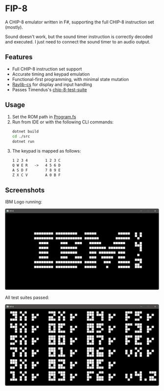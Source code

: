 # FIP-8

A CHIP-8 emulator written in F#, supporting the full CHIP-8 instruction set (mostly).

Sound doesn't work, but the sound timer instruction is correctly decoded and executed.
I just need to connect the sound timer to an audio output.

## Features

- Full CHIP-8 instruction set support
- Accurate timing and keypad emulation
- Functional-first programming, with minimal state mutation
- [Raylib-cs](https://github.com/ChrisDill/Raylib-cs) for display and input handling
- Passes Timendus's [chip-8-test-suite](https://github.com/Timendus/chip8-test-suite/)

## Usage

1. Set the ROM path in [Program.fs](./src/Program.fs)
2. Run from IDE or with the following CLI commands:
    ```sh
    dotnet build
    cd ./src
    dotnet run
    ```
3. The keypad is mapped as follows:
    ```
    1 2 3 4        1 2 3 C
    Q W E R   ->   4 5 6 D
    A S D F        7 8 9 E
    Z X C V        A 0 B F
    ```

## Screenshots

IBM Logo running:

![IBM Logo](./images/ibm.jpg)

All test suites passed:

![Test suites passed](./images/tests.jpg)
